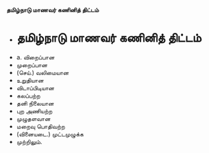 **தமிழ்நாடு மாணவர் கணினித் திட்டம்**
- # தமிழ்நாடு மாணவர் கணினித் திட்டம்
- a. விறைப்பான
- முறைப்பான
- (செய்.) வலிமையான
- உறுதியான
- விடாப்பிடியான
- கலப்பற்ற
- தனி நிலையான
- புற அணியற்ற
- முழுதளவான
- மறைவு பொதிவற்ற
- (வினையடை.) முட்டமுழுக்க
- முற்றிலும்.

